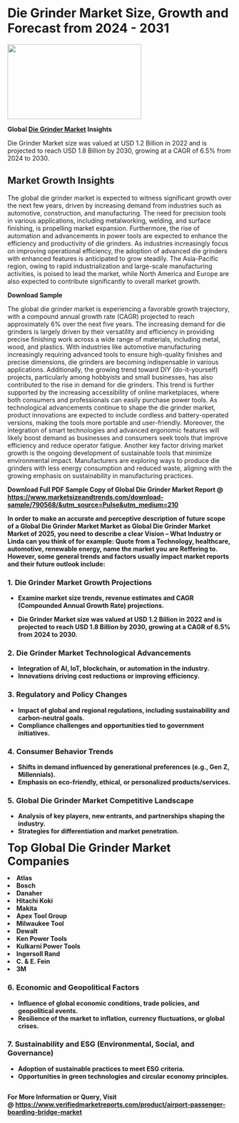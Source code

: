 <H1>Die Grinder Market Size, Growth and Forecast from 2024 - 2031</H1><img class="aligncenter size-medium wp-image-584254" src="https://thirdeyenews.in/wp-content/uploads/2024/09/Global-Market-Research-300x168.jpeg" alt="" width="300" height="168" /><p><strong>Global&nbsp;<a href="https://www.marketsizeandtrends.com/download-sample/790568/&amp;utm_source=Pulse&amp;utm_medium=210">Die Grinder Market</a> Insights</strong></p><p>Die Grinder Market size was valued at USD 1.2 Billion in 2022 and is projected to reach USD 1.8 Billion by 2030, growing at a CAGR of 6.5% from 2024 to 2030.</p><p><h2>Market Growth Insights</h2> <p>The global die grinder market is expected to witness significant growth over the next few years, driven by increasing demand from industries such as automotive, construction, and manufacturing. The need for precision tools in various applications, including metalworking, welding, and surface finishing, is propelling market expansion. Furthermore, the rise of automation and advancements in power tools are expected to enhance the efficiency and productivity of die grinders. As industries increasingly focus on improving operational efficiency, the adoption of advanced die grinders with enhanced features is anticipated to grow steadily. The Asia-Pacific region, owing to rapid industrialization and large-scale manufacturing activities, is poised to lead the market, while North America and Europe are also expected to contribute significantly to overall market growth.</p> <p><strong>Download Sample</strong></p> <p>The global die grinder market is experiencing a favorable growth trajectory, with a compound annual growth rate (CAGR) projected to reach approximately 6% over the next five years. The increasing demand for die grinders is largely driven by their versatility and efficiency in providing precise finishing work across a wide range of materials, including metal, wood, and plastics. With industries like automotive manufacturing increasingly requiring advanced tools to ensure high-quality finishes and precise dimensions, die grinders are becoming indispensable in various applications. Additionally, the growing trend toward DIY (do-it-yourself) projects, particularly among hobbyists and small businesses, has also contributed to the rise in demand for die grinders. This trend is further supported by the increasing accessibility of online marketplaces, where both consumers and professionals can easily purchase power tools. As technological advancements continue to shape the die grinder market, product innovations are expected to include cordless and battery-operated versions, making the tools more portable and user-friendly. Moreover, the integration of smart technologies and advanced ergonomic features will likely boost demand as businesses and consumers seek tools that improve efficiency and reduce operator fatigue. Another key factor driving market growth is the ongoing development of sustainable tools that minimize environmental impact. Manufacturers are exploring ways to produce die grinders with less energy consumption and reduced waste, aligning with the growing emphasis on sustainability in manufacturing practices.</p> <p><strong></p><p><span class=""><strong>Download Full PDF Sample Copy of Global Die Grinder Market Report</strong> @ <a href="https://www.marketsizeandtrends.com/download-sample/790568/&amp;utm_source=Pulse&amp;utm_medium=210" target="_blank">https://www.marketsizeandtrends.com/download-sample/790568/&amp;utm_source=Pulse&amp;utm_medium=210</a></span></p><p>In order to make an accurate and perceptive description of future scope of a Global&nbsp;Die Grinder Market Market as Global&nbsp;Die Grinder Market Market of 2025, you need to describe a clear Vision &ndash; What Industry or Linda can you think of for example: Quote from a Technology, healthcare, automotive, renewable energy, name the market you are Reffering to. However, some general trends and factors usually impact market reports and their future outlook include:</p><h3>1.&nbsp;<strong>Die Grinder Market Growth Projections</strong></h3><ul><li>Examine market size trends, revenue estimates and CAGR (Compounded Annual Growth Rate) projections.</li><li><p>Die Grinder Market size was valued at USD 1.2 Billion in 2022 and is projected to reach USD 1.8 Billion by 2030, growing at a CAGR of 6.5% from 2024 to 2030.</p></li></ul><h3>2.&nbsp;<strong>Die Grinder Market Technological Advancements</strong></h3><ul><li>Integration of AI, IoT, blockchain, or automation in the industry.</li><li>Innovations driving cost reductions or improving efficiency.</li></ul><h3>3.&nbsp;<strong>Regulatory and Policy Changes</strong></h3><ul><li>Impact of global and regional regulations, including sustainability and carbon-neutral goals.</li><li>Compliance challenges and opportunities tied to government initiatives.</li></ul><h3>4.&nbsp;<strong>Consumer Behavior Trends</strong></h3><ul><li>Shifts in demand influenced by generational preferences (e.g., Gen Z, Millennials).</li><li>Emphasis on eco-friendly, ethical, or personalized products/services.</li></ul><h3>5.&nbsp;<strong>Global Die Grinder Market Competitive Landscape</strong></h3><ul><li>Analysis of key players, new entrants, and partnerships shaping the industry.</li><li>Strategies for differentiation and market penetration.</li></ul><p data-pm-slice="1 1 []"><span style="color: inherit; font-family: inherit; font-size: 25px;">Top Global Die Grinder Market Companies</span></p><div class="" data-test-id=""><p><li>Atlas</li><li> Bosch</li><li> Danaher</li><li> Hitachi Koki</li><li> Makita</li><li> Apex Tool Group</li><li> Milwaukee Tool</li><li> Dewalt</li><li> Ken Power Tools</li><li> Kulkarni Power Tools</li><li> Ingersoll Rand</li><li> C. & E. Fein</li><li> 3M</li></p></div><h3>6.&nbsp;<strong>Economic and Geopolitical Factors</strong></h3><ul><li>Influence of global economic conditions, trade policies, and geopolitical events.</li><li>Resilience of the market to inflation, currency fluctuations, or global crises.</li></ul><h3>7.&nbsp;<strong>Sustainability and ESG (Environmental, Social, and Governance)</strong></h3><ul><li>Adoption of sustainable practices to meet ESG criteria.</li><li>Opportunities in green technologies and circular economy principles.</li></ul><h2><strong style="font-size: 14px;">For More Information or Query, Visit @&nbsp;</strong><a style="background-color: #ffffff; font-size: 14px;" href="https://www.marketsizeandtrends.com/report/die-grinder-market/" target="_blank">https://www.verifiedmarketreports.com/product/airport-passenger-boarding-bridge-market</a></h2>
